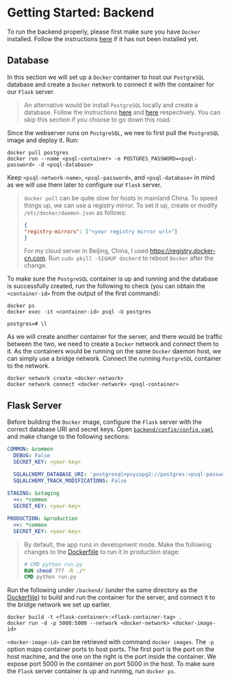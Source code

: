 # Getting Started: Backend

To run the backend properly, please first make sure you have `Docker` installed. Follow the instructions [here](https://docs.docker.com/engine/install/) if it has not been installed yet.

## Database

In this section we will set up a `Docker` container to host our `PostgreSQL` database and create a `Docker` network to connect it with the container for our `Flask` server.

> An alternative would be install `PostgreSQL` locally and create a database. Follow the instructions [here](https://www.postgresql.org/docs/9.3/tutorial-install.html) and [here](https://www.postgresql.org/docs/9.0/tutorial-createdb.html) respectively. You can skip this section if you choose to go down this road.

Since the webserver runs on `PostgreSQL`, we nee to first pull the `PostgreSQL` image and deploy it. Run:

```console
docker pull postgres
docker run --name <psql-container> -e POSTGRES_PASSWORD=<psql-password> -d <psql-database>
```

Keep `<psql-network-name>`, `<psql-password>`, and `<psql-database>` in mind as we will use them later to configure our `Flask` server.

> `docker pull` can be quite slow for hosts in mainland China. To speed things up, we can use a registry mirror. To set it up, create or modify `/etc/docker/daemon.json` as follows:
>
> ```json
> {
> "registry-mirrors": ["<your registry mirror url>"]
> }
> ```
>
> For my cloud server in Beijing, China, I used https://registry.docker-cn.com. Run `sudo pkill -SIGHUP dockerd` to reboot `Docker` after the change.

To make sure the `PostgreSQL` container is up and running and the database is successfully created, run the following to check (you can obtain the `<container-id>` from the output of the first command):

 ```console
docker ps
docker exec -it <container-id> psql -U postgres

postgres=# \l
 ```

As we will create another container for the server, and there would be traffic between the two, we need to create a `Docker` network and connect them to it. As the containers would be running on the same `Docker` daemon host, we can simply use a bridge network. Connect the running `PostgreSQL` container to the network.

```console
docker network create <docker-network>
docker network connect <docker-network> <psql-container>
```

## Flask Server

Before building the `Docker` image, configure the `Flask` server with the correct database URI and secret keys. Open [`backend/config/config.yaml`](./backend/config/config.yaml) and make change to the following sections:

```yaml
COMMON: &common
  DEBUG: False
  SECRET_KEY: <your-key>

  SQLALCHEMY_DATABASE_URI: 'postgresql+psycopg2://postgres:<psql-password>@<psql-container>:5432/<psql-database>'
  SQLALCHEMY_TRACK_MODIFICATIONS: False
  
STAGING: &staging
  <<: *common
  SECRET_KEY: <your-key>

PRODUCTION: &production
  <<: *common
  SECRET_KEY: <your-key>
```

> By default, the app runs in development mode. Make the following changes to the [Dockerfiile](./backend/Dockerfile) to run it in production stage:
>
> ```dockerfile
> # CMD python run.py
> RUN chmod 777 -R ./*
> CMD python run.py
> ```

Run the following under `/backend/` (under the same directory as the [Dockerfiile](./backend/Dockerfile)) to build and run the container for the server, and connect it to the bridge network we set up earlier.

```console
docker build -t <flask-container>:<flask-container-tag> .
docker run -d -p 5000:5000 --network <docker-network> <docker-image-id>
```

`<docker-image-id>` can be retrieved with command `docker images`. The `-p` option maps container ports to host ports. The first port is the port on the host machine, and the one on the right is the port inside the container. We expose port 5000 in the container on port 5000 in the host. To make sure the `Flask` server container is up and running, run `docker ps`.